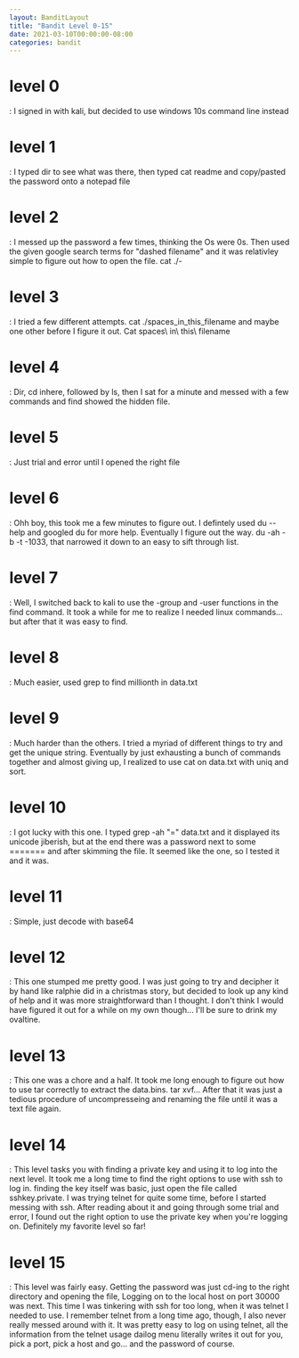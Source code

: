 ```yaml
---
layout: BanditLayout
title: "Bandit Level 0-15"
date: 2021-03-10T00:00:00-08:00
categories: bandit
---
```

<h1>level 0</h1>: I signed in with kali, but decided to use windows 10s command line instead

<h1>level 1</h1>: I typed dir to see what was there, then typed cat readme and copy/pasted the password onto a notepad file

<h1>level 2</h1>: I messed up the password a few times, thinking the Os were 0s. Then used the given google search terms for "dashed filename" and it was relativley simple to figure out how to open the file. cat ./-

<h1>level 3</h1>: I tried a few different attempts. cat ./spaces_in_this_filename and maybe one other before I figure it out. Cat spaces\ in\ this\ filename

<h1>level 4</h1>: Dir, cd inhere, followed by ls, then I sat for a minute and messed with a few commands and find showed the hidden file.

<h1>level 5</h1>: Just trial and error until I opened the right file

<h1>level 6</h1>: Ohh boy, this took me a few minutes to figure out. I defintely used du --help and googled du for more help. Eventually I figure out the way. du -ah -b -t -1033, that narrowed it down to an easy to sift through list.

<h1>level 7</h1>: Well, I switched back to kali to use the -group and -user functions in the find command. It took a while for me to realize I needed linux commands... but after that it was easy to find.

<h1>level 8</h1>: Much easier, used grep to find millionth in data.txt

<h1>level 9</h1>: Much harder than the others. I tried a myriad of different things to try and get the unique string. Eventually by just exhausting a bunch of commands together and almost giving up, I realized to use cat on data.txt with uniq and sort.

<h1>level 10</h1>: I got lucky with this one. I typed grep -ah "=" data.txt and it displayed its unicode jiberish, but at the end there was a password next to some ======= and after skimming the file. It seemed like the one, so I tested it and it was.

<h1>level 11</h1>: Simple, just decode with base64

<h1>level 12</h1>: This one stumped me pretty good. I was just going to try and decipher it by hand like ralphie did in a christmas story, but decided to look up any kind of help and it was more straightforward than I thought. I don't think I would have figured it out for a while on my own though... I'll be sure to drink my ovaltine.

<h1>level 13</h1>: This one was a chore and a half. It took me long enough to figure out how to use tar correctly to extract the data.bins. tar xvf... After that it was just a tedious procedure of uncompresseing and renaming the file until it was a text file again.

<h1>level 14</h1>: This level tasks you with finding a private key and using it to log into the next level. It took me a long time to find the right options to use with ssh to log in. finding the key itself was basic, just open the file called sshkey.private. I was trying telnet for quite some time, before I started messing with ssh. After reading about it and going through some trial and error, I found out the right option to use the private key when you're logging on. Definitely my favorite level so far!

<h1>level 15</h1>: This level was fairly easy. Getting the password was just cd-ing to the right directory and opening the file, Logging on to the local host on port 30000 was next. This time I was tinkering with ssh for too long, when it was telnet I needed to use. I remember telnet from a long time ago, though, I also never really messed around with it. It was pretty easy to log on using telnet, all the information from the telnet usage dailog menu literally writes it out for you, pick a port, pick a host and go... and the password of course.